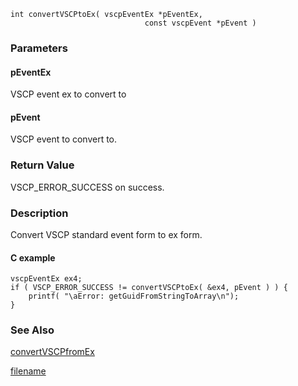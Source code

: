 

```clike
int convertVSCPtoEx( vscpEventEx *pEventEx, 
                              const vscpEvent *pEvent )
```

### Parameters

#### pEventEx
VSCP event ex to convert to

#### pEvent
VSCP event to convert to.

### Return Value
VSCP_ERROR_SUCCESS on success. 

### Description
Convert VSCP standard event form to ex form. 

#### C example

```clike
vscpEventEx ex4;
if ( VSCP_ERROR_SUCCESS != convertVSCPtoEx( &ex4, pEvent ) ) {
    printf( "\aError: getGuidFromStringToArray\n");
}
```


### See Also
[convertVSCPfromEx](convertvscpfromex.md)



[filename](./bottom_copyright.md ':include')